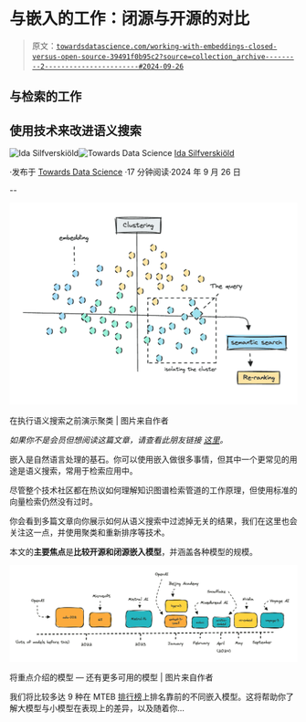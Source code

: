 # 与嵌入的工作：闭源与开源的对比

> 原文：[`towardsdatascience.com/working-with-embeddings-closed-versus-open-source-39491f0b95c2?source=collection_archive---------2-----------------------#2024-09-26`](https://towardsdatascience.com/working-with-embeddings-closed-versus-open-source-39491f0b95c2?source=collection_archive---------2-----------------------#2024-09-26)

## 与检索的工作

## 使用技术来改进语义搜索

[](https://medium.com/@ilsilfverskiold?source=post_page---byline--39491f0b95c2--------------------------------)![Ida Silfverskiöld](https://medium.com/@ilsilfverskiold?source=post_page---byline--39491f0b95c2--------------------------------)[](https://towardsdatascience.com/?source=post_page---byline--39491f0b95c2--------------------------------)![Towards Data Science](https://towardsdatascience.com/?source=post_page---byline--39491f0b95c2--------------------------------) [Ida Silfverskiöld](https://medium.com/@ilsilfverskiold?source=post_page---byline--39491f0b95c2--------------------------------)

·发布于 [Towards Data Science](https://towardsdatascience.com/?source=post_page---byline--39491f0b95c2--------------------------------) ·17 分钟阅读·2024 年 9 月 26 日

--

![](img/76c7951dfee2d30bd5ccd3aaffd28bdd.png)

在执行语义搜索之前演示聚类 | 图片来自作者

*如果你不是会员但想阅读这篇文章，请查看此朋友链接* [*这里*](https://medium.com/@ilsilfverskiold/39491f0b95c2?sk=d94cfe5675e1c8810edb5ecfaa86ebc0)*。*

嵌入是自然语言处理的基石。你可以使用嵌入做很多事情，但其中一个更常见的用途是语义搜索，常用于检索应用中。

尽管整个技术社区都在热议如何理解知识图谱检索管道的工作原理，但使用标准的向量检索仍然没有过时。

你会看到多篇文章向你展示如何从语义搜索中过滤掉无关的结果，我们在这里也会关注这一点，并使用聚类和重新排序等技术。

本文的**主要焦点**是**比较开源和闭源嵌入模型**，并涵盖各种模型的规模。

![](img/469ae33f7f8e4ab4ab3c257ea019e5ca.png)

将重点介绍的模型 — 还有更多可用的模型 | 图片来自作者

我们将比较多达 9 种在 MTEB [排行榜](https://huggingface.co/spaces/mteb/leaderboard)上排名靠前的不同嵌入模型。这将帮助你了解大模型与小模型在表现上的差异，以及随着你…
